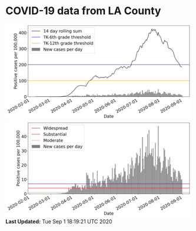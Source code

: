 # COVID-19 data from LA County
![image1](plots/graph.png)
![image2](plots/classification.png)
**Last Updated:** Tue Sep  1 18:19:21 UTC 2020